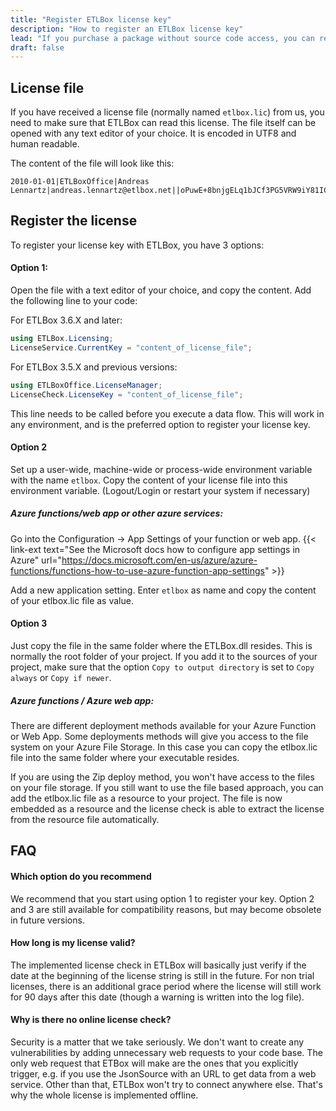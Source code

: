 ```yaml
---
title: "Register ETLBox license key"
description: "How to register an ETLBox license key"
lead: "If you purchase a package without source code access, you can remove all ETLBox limitations from the nuget package by registering a license key."
draft: false
---
```


## License file

If you have received a license file (normally named `etlbox.lic`) from us, you need to make sure that ETLBox can read this license. The file itself can be opened with any text editor of your choice. It is encoded in UTF8 and human readable.

The content of the file will look like this:

```text
2010-01-01|ETLBoxOffice|Andreas Lennartz|andreas.lennartz@etlbox.net||oPuwE+8bnjgELq1bJCf3PG5VRW9iY81ICgRZoRddVwd9FuEFSYddrz6PmP1u4g2QSQ+0hqvC/VRTm4ZgUJsJYqEOvr0tfYcL9l9enH1DgdTG5bInSLc7+C+vTxRbpHYn5Pz05YUA3IWqtv6LRfiakQlTxl8NYwUhgL249Q9x3Co=
```

## Register the license

To register your license key with ETLBox, you have 3 options:

#### Option 1:

Open the file with a text editor of your choice, and copy the content. Add the following line to your code:

For ETLBox 3.6.X and later:
```C#
using ETLBox.Licensing;
LicenseService.CurrentKey = "content_of_license_file";
```

For ETLBox 3.5.X and previous versions:
```C#
using ETLBoxOffice.LicenseManager;
LicenseCheck.LicenseKey = "content_of_license_file";
```

This line needs to be called before you execute a data flow. This will work in any environment, and is the preferred option to register your license key.

#### Option 2

Set up a user-wide, machine-wide or process-wide environment variable with the name `etlbox`. Copy the content of your license file into this environment variable. (Logout/Login or restart your system if necessary)

##### Azure functions/web app or other azure services:

Go into the Configuration -&gt; App Settings of your function or web app. {{< link-ext text="See the Microsoft docs how to configure app settings in Azure" url="https://docs.microsoft.com/en-us/azure/azure-functions/functions-how-to-use-azure-function-app-settings" >}}

Add a new application setting. Enter `etlbox` as name and copy the content of your etlbox.lic file as value.

#### Option 3

Just copy the file in the same folder where the ETLBox.dll resides. This is normally the root folder of your project.
If you add it to the sources of your project, make sure that the option `Copy to output directory` is set to `Copy always` or `Copy if newer`.

##### Azure functions / Azure web app:

There are different deployment methods available for your Azure Function or Web App. Some deployments methods will give you access to the file system on your Azure File Storage. In this case you can copy the etlbox.lic file into the same folder where your executable resides.

If you are using the Zip deploy method, you won't have access to the files on your file storage. If you still want to use the file based approach, you can add the etlbox.lic file as a resource to your project. The file is now embedded as a resource and the license check is able to extract the license from the resource file automatically.

## FAQ

#### Which option do you recommend

We recommend that you start using option 1 to register your key. Option 2 and 3 are still available for compatibility reasons, but may become obsolete in future versions.

#### How long is my license valid?

The implemented license check in ETLBox will basically just verify if the date at the beginning of the license string is still in the future. For non trial licenses, there is an additional grace period where the license will still work for 90 days after this date (though a warning is written into the log file).

#### Why is there no online license check?

Security is a matter that we take seriously. We don't want to create any vulnerabilities by adding unnecessary web requests to your code base.
The only web request that ETBox will make are the ones that you explicitly trigger, e.g. if you use the JsonSource with an URL to get data from a web service. Other than that, ETLBox won't try to connect anywhere else. That's why the whole license is implemented offline.

